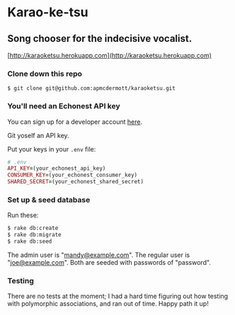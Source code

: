 # Karao-ke-tsu
## Song chooser for the indecisive vocalist.

[http://karaoketsu.herokuapp.com](http://karaoketsu.herokuapp.com)

### Clone down this repo

`$ git clone git@github.com:apmcdermott/karaoketsu.git`

### You'll need an Echonest API key

You can sign up for a developer account [here](https://developer.echonest.com/account/register).

Git yoself an API key.

Put your keys in your `.env` file:
```ruby
# .env
API_KEY=(your_echonest_api_key)
CONSUMER_KEY=(your_echonest_consumer_key)
SHARED_SECRET=(your_echonest_shared_secret)
```

### Set up & seed database
Run these:
``` bash
$ rake db:create
$ rake db:migrate
$ rake db:seed
```
The admin user is "mandy@example.com".
The regular user is "joe@example.com".
Both are seeded with passwords of "password".

### Testing

There are no tests at the moment; I had a hard time figuring out how testing with polymorphic associations, and ran out of time. Happy path it up!
